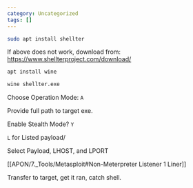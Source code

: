 ```yaml
---
category: Uncategorized
tags: []
---
```

```bash - kali
sudo apt install shellter
```

If above does not work, download from: https://www.shellterproject.com/download/

```bash - kali
apt install wine
```

```bash - kali
wine shellter.exe
```

Choose Operation Mode: `A`

Provide full path to target exe.

Enable Stealth Mode?  `Y`

`L` for Listed payload/

Select Payload, LHOST, and LPORT

[[APON/7._Tools/Metasploit#Non-Meterpreter Listener 1 Liner]]

Transfer to target, get it ran, catch shell.